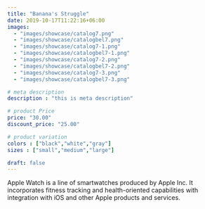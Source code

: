 ```yaml
---
title: "Banana's Struggle"
date: 2019-10-17T11:22:16+06:00
images: 
  - "images/showcase/catalog7.png"
  - "images/showcase/catalogbel7.png"
  - "images/showcase/catalog7-1.png"
  - "images/showcase/catalogbel7-1.png"
  - "images/showcase/catalog7-2.png"
  - "images/showcase/catalogbel7-2.png"
  - "images/showcase/catalog7-3.png"
  - "images/showcase/catalogbel7-3.png"

# meta description
description : "this is meta description"

# product Price
price: "30.00"
discount_price: "25.00"

# product variation
colors : ["black","white","gray"]
sizes : ["small","medium","large"]

draft: false
---
```


Apple Watch is a line of smartwatches produced by Apple Inc. It incorporates fitness tracking and health-oriented capabilities with integration with iOS and other Apple products and services.
